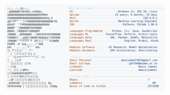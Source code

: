 <picture>
  <source srcset="https://raw.githubusercontent.com/mmazinjameel/mmazinjameel/main/dark_mode.svg?v=1747714460" media="(prefers-color-scheme: dark)">
  <img src="https://raw.githubusercontent.com/mmazinjameel/mmazinjameel/main/light_mode.svg?v=1747714460">
</picture>
